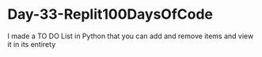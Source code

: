 # Day-33-Replit100DaysOfCode
I made a TO DO List in Python that you can add and remove items and view it in its entirety 
